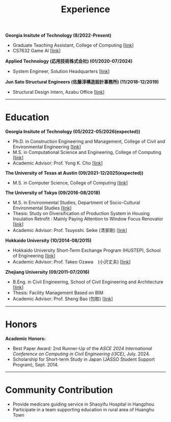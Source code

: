 ﻿---
layout: archive
title: "Experience"
permalink: /experience/index.html
author_profile: true
---



**Georgia Insitute of Technology (8/2022-Present)**

- Graduate Teaching Assistant, College of Computing [[link](https://omscs.gatech.edu/news/ta-spotlight-yilong-chen)]
- CS7632 Game AI [[link](https://omscs.gatech.edu/cs-7632-game-ai)]

**Applied Technology (応用技術株式会社) (01/2020-07/2024)**

- System Engineer, Solution Headquarters [[link](https://www.apptec.co.jp/solution/)]

**Jun Sato Structural Engineers (佐藤淳構造設計事務所) (11/2018-12/2019)**

- Structural Design Intern, Azabu Office [[link](https://junsato.k.u-tokyo.ac.jp/)]





------

# Education

**Georgia Insitute of Technology (05/2022-05/2026(expected))** 

- Ph.D. in Construction Engineering and Management, College of Civil and Environmental Engineering [[link](https://ce.gatech.edu/)]
- M.S. in Computational Science and Engineering, College of Computing [[link](https://www.cc.gatech.edu/)]
- Academic Advisor: Prof. Yong K. Cho [[link](https://rical.ce.gatech.edu/)]

**The University of Texas at Austin (09/2021-12/2025(expected))**

- M.S. in Computer Science, College of Computing [[link](https://www.cs.utexas.edu/)]

**The University of Tokyo (09/2016-08/2018)**

- M.S. in Environmental Studies, Department of Socio-Cultural Environmental Studies [[link](https://sbk.k.u-tokyo.ac.jp/)]
- Thesis: Study on Diversification of Production System in Housing Insulation Retrofit : Mainly Paying Attention to Window Focus Renovator [[link](https://repository.dl.itc.u-tokyo.ac.jp/records/51546)]
- Academic Advisor: Prof. Tsuyoshi. Seike (清家剛) [[link](https://seikelab.k.u-tokyo.ac.jp/)]

**Hokkaido University (10/2014-08/2015)**

- Hokkaido University Short-Term Exchange Program (HUSTEP), School of Engineering  [[link](https://www.eng.hokudai.ac.jp/course/?c=4030)]
- Academic Advisor: Prof. Takeo Ozawa　(小沢丈夫) [[link](https://5ko201604.wixsite.com/------------architec/)]

**Zhejiang University (09/2011-07/2016)**

- B.Eng. in Civil Engineering, School of Civil Engineering and Architecture  [[link](http://ee.zju.edu.cn/)]
- Thesis: Facility Management Based on BIM
- Academic Advisor: Prof. Sheng Bao (包胜) [[link](https://person.zju.edu.cn/en/0008402)]





------

# Honors

**Academic Honors:**

- Best Paper Award: 2nd Runner-Up of the *ASCE 2024 International Conference on Computing in Civil Engineering (i3CE)*, July. 2024.
- Scholarship for Short-term Study in Japan (JASSO Student Support Program), Sept. 2014.



------

# Community Contribution

- Provide medicare guiding service in Shaoyifu Hospital in Hangzhou
- Participate in a team supporting education in rural area of Huanghu Town